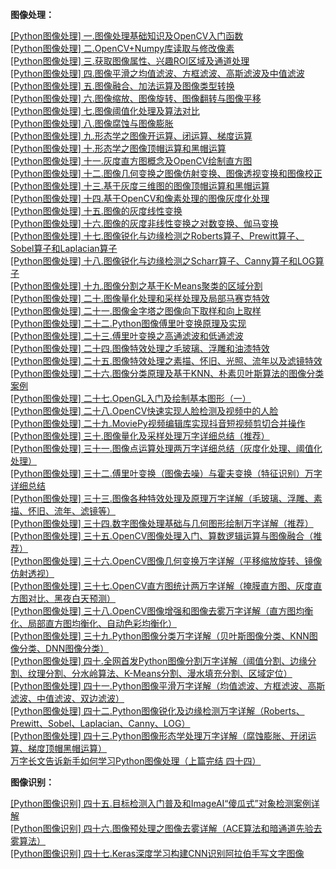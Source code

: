 **图像处理：**

[[Python图像处理] 一.图像处理基础知识及OpenCV入门函数](https://blog.csdn.net/Eastmount/article/details/81748802) <br />
[[Python图像处理] 二.OpenCV+Numpy库读取与修改像素](https://blog.csdn.net/eastmount/article/details/82120114)  <br />
[[Python图像处理] 三.获取图像属性、兴趣ROI区域及通道处理](https://blog.csdn.net/eastmount/article/details/82177300) <br />
[[Python图像处理] 四.图像平滑之均值滤波、方框滤波、高斯滤波及中值滤波](https://blog.csdn.net/Eastmount/article/details/82216380)  <br />
[[Python图像处理] 五.图像融合、加法运算及图像类型转换](https://blog.csdn.net/Eastmount/article/details/82347501)  <br />
[[Python图像处理] 六.图像缩放、图像旋转、图像翻转与图像平移](https://blog.csdn.net/Eastmount/article/details/82454335)  <br />
[[Python图像处理] 七.图像阈值化处理及算法对比](https://blog.csdn.net/Eastmount/article/details/83548652)  <br />
[[Python图像处理] 八.图像腐蚀与图像膨胀](https://blog.csdn.net/Eastmount/article/details/83581277)  <br />
[[Python图像处理] 九.形态学之图像开运算、闭运算、梯度运算](https://blog.csdn.net/Eastmount/article/details/83651172)  <br />
[[Python图像处理] 十.形态学之图像顶帽运算和黑帽运算](https://blog.csdn.net/Eastmount/article/details/83692456)  <br />
[[Python图像处理] 十一.灰度直方图概念及OpenCV绘制直方图](https://blog.csdn.net/Eastmount/article/details/83758402)  <br />
[[Python图像处理] 十二.图像几何变换之图像仿射变换、图像透视变换和图像校正](https://blog.csdn.net/Eastmount/article/details/88679772)  <br />
[[Python图像处理] 十三.基于灰度三维图的图像顶帽运算和黑帽运算](https://blog.csdn.net/Eastmount/article/details/88712004)  <br />
[[Python图像处理] 十四.基于OpenCV和像素处理的图像灰度化处理](https://blog.csdn.net/Eastmount/article/details/88785768)  <br />
[[Python图像处理] 十五.图像的灰度线性变换](https://blog.csdn.net/Eastmount/article/details/88858696)  <br />
[[Python图像处理] 十六.图像的灰度非线性变换之对数变换、伽马变换](https://blog.csdn.net/Eastmount/article/details/88929290)  <br />
[[Python图像处理] 十七.图像锐化与边缘检测之Roberts算子、Prewitt算子、Sobel算子和Laplacian算子](https://blog.csdn.net/Eastmount/article/details/89001702)  <br />
[[Python图像处理] 十八.图像锐化与边缘检测之Scharr算子、Canny算子和LOG算子](https://blog.csdn.net/Eastmount/article/details/89056240)  <br />
[[Python图像处理] 十九.图像分割之基于K-Means聚类的区域分割](https://blog.csdn.net/Eastmount/article/details/89218513)  <br />
[[Python图像处理] 二十.图像量化处理和采样处理及局部马赛克特效](https://blog.csdn.net/Eastmount/article/details/89287543)  <br />
[[Python图像处理] 二十一.图像金字塔之图像向下取样和向上取样](https://blog.csdn.net/Eastmount/article/details/89341077)  <br />
[[Python图像处理] 二十二.Python图像傅里叶变换原理及实现](https://blog.csdn.net/Eastmount/article/details/89474405)  <br />
[[Python图像处理] 二十三.傅里叶变换之高通滤波和低通滤波](https://blog.csdn.net/Eastmount/article/details/89645301)  <br />
[[Python图像处理] 二十四.图像特效处理之毛玻璃、浮雕和油漆特效](https://blog.csdn.net/Eastmount/article/details/89853630)  <br />
[[Python图像处理] 二十五.图像特效处理之素描、怀旧、光照、流年以及滤镜特效](https://blog.csdn.net/Eastmount/article/details/99566969)  <br />
[[Python图像处理] 二十六.图像分类原理及基于KNN、朴素贝叶斯算法的图像分类案例](https://blog.csdn.net/Eastmount/article/details/104263641)  <br />
[[Python图像处理] 二十七.OpenGL入门及绘制基本图形（一）](https://blog.csdn.net/Eastmount/article/details/104267905)  <br />
[[Python图像处理] 二十八.OpenCV快速实现人脸检测及视频中的人脸](https://blog.csdn.net/Eastmount/article/details/104463173) <br />
[[Python图像处理] 二十九.MoviePy视频编辑库实现抖音短视频剪切合并操作](https://blog.csdn.net/eastmount/article/details/108929561) <br />
[[Python图像处理] 三十.图像量化及采样处理万字详细总结（推荐）](https://blog.csdn.net/Eastmount/article/details/109605161) <br />
[[Python图像处理] 三十一.图像点运算处理两万字详细总结（灰度化处理、阈值化处理）](https://blog.csdn.net/Eastmount/article/details/109649659) <br />
[[Python图像处理] 三十二.傅里叶变换（图像去噪）与霍夫变换（特征识别）万字详细总结](https://blog.csdn.net/Eastmount/article/details/110487868) <br />
[[Python图像处理] 三十三.图像各种特效处理及原理万字详解（毛玻璃、浮雕、素描、怀旧、流年、滤镜等）](https://blog.csdn.net/Eastmount/article/details/111568397) <br />
[[Python图像处理] 三十四.数字图像处理基础与几何图形绘制万字详解（推荐）](https://blog.csdn.net/Eastmount/article/details/112547228) <br />
[[Python图像处理] 三十五.OpenCV图像处理入门、算数逻辑运算与图像融合（推荐）](https://blog.csdn.net/Eastmount/article/details/113192978) <br />
[[Python图像处理] 三十六.OpenCV图像几何变换万字详解（平移缩放旋转、镜像仿射透视）](https://blog.csdn.net/Eastmount/article/details/113529948) <br />
[[Python图像处理] 三十七.OpenCV直方图统计两万字详解（掩膜直方图、灰度直方图对比、黑夜白天预测）](https://blog.csdn.net/Eastmount/article/details/113700710) <br />
[[Python图像处理] 三十八.OpenCV图像增强和图像去雾万字详解（直方图均衡化、局部直方图均衡化、自动色彩均衡化）](https://blog.csdn.net/Eastmount/article/details/114706950) <br />
[[Python图像处理] 三十九.Python图像分类万字详解（贝叶斯图像分类、KNN图像分类、DNN图像分类）](https://blog.csdn.net/Eastmount/article/details/115382688) <br />
[[Python图像处理] 四十.全网首发Python图像分割万字详解（阈值分割、边缘分割、纹理分割、分水岭算法、K-Means分割、漫水填充分割、区域定位）](https://blog.csdn.net/Eastmount/article/details/116952580) <br />
[[Python图像处理] 四十一.Python图像平滑万字详解（均值滤波、方框滤波、高斯滤波、中值滤波、双边滤波）](https://blog.csdn.net/Eastmount/article/details/117665503) <br />
[[Python图像处理] 四十二.Python图像锐化及边缘检测万字详解（Roberts、Prewitt、Sobel、Laplacian、Canny、LOG）](https://blog.csdn.net/Eastmount/article/details/118897338) <br />
[[Python图像处理] 四十三.Python图像形态学处理万字详解（腐蚀膨胀、开闭运算、梯度顶帽黑帽运算）](https://blog.csdn.net/Eastmount/article/details/119257935) <br />
[万字长文告诉新手如何学习Python图像处理（上篇完结 四十四）](https://blog.csdn.net/Eastmount/article/details/119324956) <br />

**图像识别：**

[[Python图像识别] 四十五.目标检测入门普及和ImageAI“傻瓜式”对象检测案例详解](https://blog.csdn.net/Eastmount/article/details/119107913) <br />
[[Python图像识别] 四十六.图像预处理之图像去雾详解（ACE算法和暗通道先验去雾算法）](https://blog.csdn.net/Eastmount/article/details/120239889)  <br />
[[Python图像识别] 四十七.Keras深度学习构建CNN识别阿拉伯手写文字图像](https://blog.csdn.net/Eastmount/article/details/120593269) <br />






  
 
